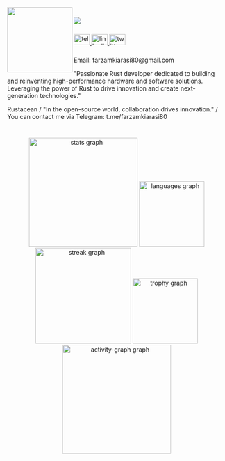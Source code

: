 <img align="left" height="150" src="https://lh3.googleusercontent.com/a/ACg8ocKXEcgH003p5bmaaLzhV-E0BlAJ8NZV5fb8m_R63Ohe4qdDW9Q=s360-c-no"  />

###

<div align="left">
  <img src="https://visitor-badge.laobi.icu/badge?page_id=farzamkiarasi80.farzamkiarasi80&"  />
</div>

###

<div align="left">
  <a href="https://t.me/farzamkiarasi80" target="_blank">
    <img src="https://raw.githubusercontent.com/maurodesouza/profile-readme-generator/master/src/assets/icons/social/telegram/default.svg" width="37" height="25" alt="telegram logo"  />
  </a>
  <a href="https://www.linkedin.com/in/farzamkiarasi80/" target="_blank">
    <img src="https://raw.githubusercontent.com/maurodesouza/profile-readme-generator/master/src/assets/icons/social/linkedin/default.svg" width="37" height="25" alt="linkedin logo"  />
  </a>
  <a href="https://x.com/farzamkiarasi80" target="_blank">
    <img src="https://raw.githubusercontent.com/maurodesouza/profile-readme-generator/master/src/assets/icons/social/twitter/default.svg" width="37" height="25" alt="twitter logo"  />
  </a>
</div>

###
<p align="left">Email: farzamkiarasi80@gmail.com</p>
<p align="left">"Passionate Rust developer dedicated to building and reinventing high-performance hardware and software solutions. Leveraging the power of Rust to drive innovation and create next-generation technologies."</p>
<p align="left">Rustacean / "In the open-source world, collaboration drives innovation." / You can contact me via Telegram: t.me/farzamkiarasi80</p>

###

<br clear="both">

<div align="center">
  <img src="https://github-readme-stats.vercel.app/api?username=farzamkiarasi80&hide_title=false&hide_rank=false&show_icons=true&include_all_commits=true&count_private=true&disable_animations=false&theme=gruvbox&locale=en&hide_border=false&order=1" height="250" alt="stats graph"  />
  <img src="https://github-readme-stats.vercel.app/api/top-langs?username=farzamkiarasi80&locale=en&hide_title=false&layout=compact&card_width=320&langs_count=5&theme=gruvbox&hide_border=false&order=2" height="150" alt="languages graph"  />
  <img src="https://streak-stats.demolab.com?user=farzamkiarasi80&locale=en&mode=daily&theme=gruvbox&hide_border=false&border_radius=5&order=3" height="220" alt="streak graph"  />
  <img src="https://github-profile-trophy.vercel.app?username=farzamkiarasi80&theme=gruvbox&no-bg=false" height="150" alt="trophy graph"  />
  <img src="https://github-readme-activity-graph.vercel.app/graph?username=farzamkiarasi80&theme=gruvbox" height="250" alt="activity-graph graph"  />
</div>

###
